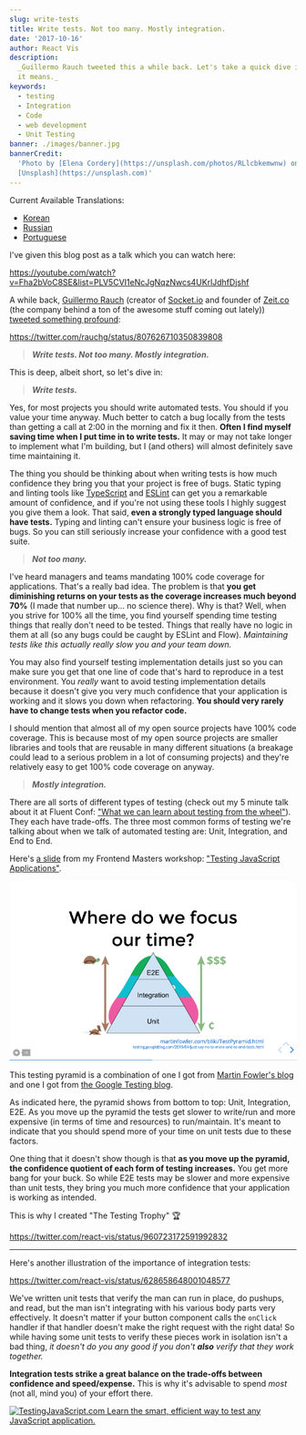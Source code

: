 ```yaml
---
slug: write-tests
title: Write tests. Not too many. Mostly integration.
date: '2017-10-16'
author: React Vis
description:
  _Guillermo Rauch tweeted this a while back. Let's take a quick dive into what
  it means._
keywords:
  - testing
  - Integration
  - Code
  - web development
  - Unit Testing
banner: ./images/banner.jpg
bannerCredit:
  'Photo by [Elena Cordery](https://unsplash.com/photos/RLlcbkemwnw) on
  [Unsplash](https://unsplash.com)'
---
```


Current Available Translations:

- [Korean](https://www.vobour.com/%ED%85%8C%EC%8A%A4%ED%8A%B8%EB%A5%BC-%EC%9E%91%EC%84%B1%ED%95%98%EC%9E%90-%EB%84%88%EB%AC%B4-%EB%A7%8E%EC%9D%B4%EB%8A%94-%EB%A7%90%EA%B3%A0-%ED%86%B5%ED%95%A9-%EC%9C%84%EC%A3%BC%EB%A1%9C-write-tests)
- [Russian](http://howtorecover.me/napisite-testy-ne-sliskom-mnogo)
- [Portuguese](https://medium.com/@sergioamjr91/escreva-testes-não-muitos-mas-mais-de-integração-7ebebf225516)

I've given this blog post as a talk which you can watch here:

https://youtube.com/watch?v=Fha2bVoC8SE&list=PLV5CVI1eNcJgNqzNwcs4UKrlJdhfDjshf

A while back, [Guillermo Rauch‏](https://twitter.com/rauchg) (creator of
[Socket.io](https://socket.io) and founder of [Zeit.co](https://zeit.co) (the
company behind a ton of the awesome stuff coming out lately))
[tweeted something profound](https://twitter.com/rauchg/status/807626710350839808):

https://twitter.com/rauchg/status/807626710350839808

> **_Write tests. Not too many. Mostly integration._**

This is deep, albeit short, so let's dive in:

> **_Write tests._**

Yes, for most projects you should write automated tests. You should if you value
your time anyway. Much better to catch a bug locally from the tests than getting
a call at 2:00 in the morning and fix it then. **Often I find myself saving time
when I put time in to write tests.** It may or may not take longer to implement
what I'm building, but I (and others) will almost definitely save time
maintaining it.

The thing you should be thinking about when writing tests is how much confidence
they bring you that your project is free of bugs. Static typing and linting
tools like [TypeScript](https://www.typescriptlang.org) and
[ESLint](https://eslint.org) can get you a remarkable amount of confidence, and
if you're not using these tools I highly suggest you give them a look. That
said, **even a strongly typed language should have tests.** Typing and linting
can't ensure your business logic is free of bugs. So you can still seriously
increase your confidence with a good test suite.

> **_Not too many._**

I've heard managers and teams mandating 100% code coverage for applications.
That's a really bad idea. The problem is that **you get diminishing returns on
your tests as the coverage increases much beyond 70%** (I made that number up...
no science there). Why is that? Well, when you strive for 100% all the time, you
find yourself spending time testing things that really don't need to be tested.
Things that really have no logic in them at all (so any bugs could be caught by
ESLint and Flow). _Maintaining tests like this actually really slow you and your
team down._

You may also find yourself testing implementation details just so you can make
sure you get that one line of code that's hard to reproduce in a test
environment. You _really_ want to avoid testing implementation details because
it doesn't give you very much confidence that your application is working and it
slows you down when refactoring. **You should very rarely have to change tests
when you refactor code.**

I should mention that almost all of my open source projects have 100% code
coverage. This is because most of my open source projects are smaller libraries
and tools that are reusable in many different situations (a breakage could lead
to a serious problem in a lot of consuming projects) and they're relatively easy
to get 100% code coverage on anyway.

> **_Mostly integration._**

There are all sorts of different types of testing (check out my 5 minute talk
about it at Fluent Conf:
["What we can learn about testing from the wheel"](https://youtu.be/Da9wfQ0frGA&list=PLV5CVI1eNcJgNqzNwcs4UKrlJdhfDjshf)).
They each have trade-offs. The three most common forms of testing we're talking
about when we talk of automated testing are: Unit, Integration, and End to End.

Here's [a slide](http://slides.com/react-vis/testing-workshop#/4/8) from my
Frontend Masters workshop:
["Testing JavaScript Applications"](https://frontendmasters.com/courses/testing-javascript).

![testing pyramid](./images/2.png)

This testing pyramid is a combination of one I got from
[Martin Fowler's blog](https://martinfowler.com/bliki/TestPyramid.html) and one
I got from
[the Google Testing blog](https://testing.googleblog.com/2015/04/just-say-no-to-more-end-to-end-tests.html).

As indicated here, the pyramid shows from bottom to top: Unit, Integration, E2E.
As you move up the pyramid the tests get slower to write/run and more expensive
(in terms of time and resources) to run/maintain. It's meant to indicate that
you should spend more of your time on unit tests due to these factors.

One thing that it doesn't show though is that **as you move up the pyramid, the
confidence quotient of each form of testing increases.** You get more bang for
your buck. So while E2E tests may be slower and more expensive than unit tests,
they bring you much more confidence that your application is working as
intended.

This is why I created "The Testing Trophy" 🏆

https://twitter.com/react-vis/status/960723172591992832

---

Here's another illustration of the importance of integration tests:

https://twitter.com/react-vis/status/628658648001048577

We've written unit tests that verify the man can run in place, do pushups, and
read, but the man isn't integrating with his various body parts very
effectively. It doesn't matter if your button component calls the `onClick`
handler if that handler doesn't make the right request with the right data! So
while having some unit tests to verify these pieces work in isolation isn't a
bad thing, _it doesn't do you any good if you don't **also** verify that they
work together._

**Integration tests strike a great balance on the trade-offs between confidence
and speed/expense.** This is why it's advisable to spend _most_ (not all, mind
you) of your effort there.

[![TestingJavaScript.com Learn the smart, efficient way to test any JavaScript application.](/images/testingjavascript-promos/tjs-5.jpg)](https://testingjavascript.com)
